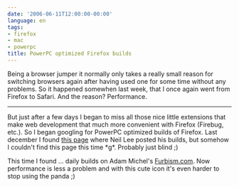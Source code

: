 ```yaml
---
date: '2006-06-11T12:00:00-00:00'
language: en
tags:
- firefox
- mac
- powerpc
title: PowerPC optimized Firefox builds
---
```



<img src="http://zerokspot.com/uploads/firefoxmac.png" alt="" class="left"/>Being a browser jumper it normally only takes a really small reason for switching browsers again after having used one for some time without any problems. So it happened somewhen last week, that I once again went from Firefox to Safari. And the reason? Performance. 



-------------------------------



But just after a few days I began to miss all those nice little extensions that make web development that much more convenient with Firefox (Firebug, etc.). So I began googling for PowerPC optimized builds of Firefox. Last december I found [this page](http://www.beatnikpad.com/archives/2005/12/01/firefox15) where Neil Lee posted his builds, but somehow I couldn't find this page this time \*g\*. Probably just blind ;) 

This time I found ... daily builds on Adam Michel's [Furbism.com](http://firefoxmac.furbism.com/). Now performance is less a problem and with this cute icon it's even harder to stop using the panda ;)